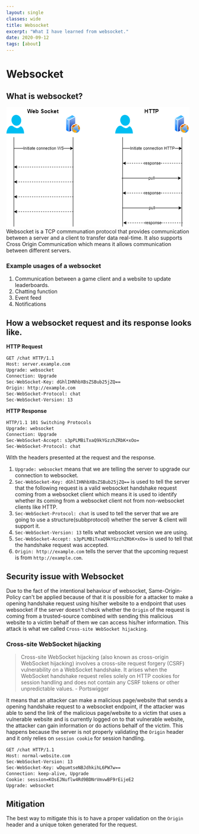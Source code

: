 ```yaml
---
layout: single
classes: wide
title: Websocket
excerpt: "What I have learned from websocket."
date: 2020-09-12
tags: [about]
---
```


# Websocket

## What is websocket?

![f4390d12c641c468dcfb743dc64ae7cb.png](/assets/images/websocket/fde9d0e2ee684942b04f6a719fc94e3b.png)  
Websocket is a TCP commmunation protocol that provides communication between a server and a client to transfer data   real-time. It also supports Cross Origin Communication which means it allows communication between different servers.

### Example usages of a websocket

1.  Communication between a game client and a website to update leaderboards.
2.  Chatting function
3.  Event feed
4.  Notifications

## How a websocket request and its response looks like.

**HTTP Request**

```
GET /chat HTTP/1.1
Host: server.example.com
Upgrade: websocket
Connection: Upgrade
Sec-WebSocket-Key: dGhlIHNhbXBsZSBub25jZQ==
Origin: http://example.com
Sec-WebSocket-Protocol: chat
Sec-WebSocket-Version: 13
```

**HTTP Response**

```
HTTP/1.1 101 Switching Protocols
Upgrade: websocket
Connection: Upgrade
Sec-WebSocket-Accept: s3pPLMBiTxaQ9kYGzzhZRbK+xOo=
Sec-WebSocket-Protocol: chat
```

With the headers presented at the request and the response.

1.  `Upgrade: websocket` means that we are telling the server to upgrade our connection to websocket.
2.  `Sec-WebSocket-Key: dGhlIHNhbXBsZSBub25jZQ==` is used to tell the server that the following request is a valid websocket handshake request coming from a websocket client which means it is used to identify whether its coming from a websocket client not from non-websocket clients like HTTP.
3.  `Sec-WebSocket-Protocol: chat` is used to tell the server that we are going to use a structure(subbprotocol) whether the server & client will support it.
4.  `Sec-WebSocket-Version: 13` tells what websocket version we are using.
5.  `Sec-WebSocket-Accept: s3pPLMBiTxaQ9kYGzzhZRbK+xOo=` is used to tell that the handshake request was accepted.
6.  `Origin: http://example.com` tells the server that the upcoming request is from `http://example.com`.

## Security issue with Websocket
Due to the fact of the intentional behaviour of websocket, Same-Origin-Policy can't be applied because of that it is possible for a attacker to make a opening handshake request using his/her website to a endpoint that uses websocket if the server doesn't check whether the `Origin` of the request is coming from a trusted-source combined with sending this malicious website to a victim behalf of them we can access his/her information. This attack is what we called `Cross-site WebSocket hijacking`.

### Cross-site WebSocket hijacking
> Cross-site WebSocket hijacking (also known as cross-origin WebSocket hijacking) involves a cross-site request forgery (CSRF) vulnerability on a WebSocket handshake. It arises when the WebSocket handshake request relies solely on HTTP cookies for session handling and does not contain any CSRF tokens or other unpredictable values. - Portswigger

It means that an attacker can make a malicious page/website that sends a opening handshake request to a websocket endpoint, if the attacker was able to send the link of the malicious page/website to a victim that uses a vulnerable website and is currently logged on to that vulnerable website, the attacker can gain information or do actions behalf of the victim. This happens because the server is not properly validating the `Origin` header and it only relies on `session cookie` for session handling.
```
GET /chat HTTP/1.1
Host: normal-website.com
Sec-WebSocket-Version: 13
Sec-WebSocket-Key: wDqumtseNBJdhkihL6PW7w==
Connection: keep-alive, Upgrade
Cookie: session=KOsEJNuflw4Rd9BDNrVmvwBF9rEijeE2
Upgrade: websocket
```


## Mitigation
The best way to mitigate this is to have a proper validation on the `Origin` header and a unique token generated for the request.
